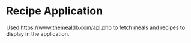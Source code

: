 # Recipe Application
Used https://www.themealdb.com/api.php to fetch meals and recipes to display in the application.
